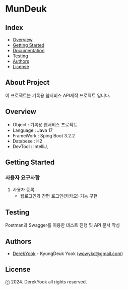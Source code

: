 # MunDeuk

## Index
- [Overview](#overview)
- [Getting Started](#getting-started)
- [Documentation](#documentation)
- [Testing](#testing)
- [Authors](#authors)
- [License](#license)

## About Project
이 프로젝트는 기록용 웹서비스 API제작 프로젝트 입니다.

## Overview
- Object : 기록용 웹서비스 프로젝트
- Language : Java 17
- FrameWork : Sping Boot 3.2.2
- Databese : H2
- DevTool : IntelliJ, 


## Getting Started
### 사용자 요구사항
1. 사용자 등록
    - 웹로그인과 간편 로그인(카카오) 기능 구현
<!--
2. 사용자 삭제
    - 사용자를 삭제하면 게시글도 모두 삭제해야 한다.
3. 게시글 작성
   - 게시글은 게시판, 앨범, 지도정보 3가지 방식을 제공한다.
   - 제한사항
     - 게시판은 memo, todo-List 2가지 카테고리를 가진다.
     - 앨범의 사진은 기본적으로 사진과 2줄의 코멘트를 작성하도록 한다.
     - 게시글의 삭제, 숨김 기능을 제공한다.
     - 지도에 위치정보를 기록할 수 있게한다.
     - 활동에 따른 점수를 차등 제공한다. (하루 30점 한계)
       - memo: 1점 / 1개 (하루 10개 한계)
       - todo-List: 1점 / 1개, 3점 / 1개 완료
       - 앨범: 5점 / 1개
       - 지도: 3점 / 1개
4. 사용자 관리
   - 사용자 본인이 삭제를 하면 휴면 처리로 한다.
   - 관리자가 삭제시 사용자를 바로 삭제한다.
   - 사용자가 휴면 혹은 삭제가 되면 게시글은 모두 숨김 처리한다.
-->

<!--
## Documentation
<a href="https://drive.google.com/drive/folders/1ADAvIToiEl6eJv-lHRXVnPVXkr9qCVKR?usp=sharing" target="_blank">GoogleDrive</a>
-->
    
## Testing
Postman과 Swagger를 이용한 테스트 진행 및 API 문서 작성

## Authors
- [DerekYook](https://github.com/DerekYook) - KyungDeuk Yook (wowykd@gmail.com)

## License
ⓒ 2024. DerekYook all rights reserved.
